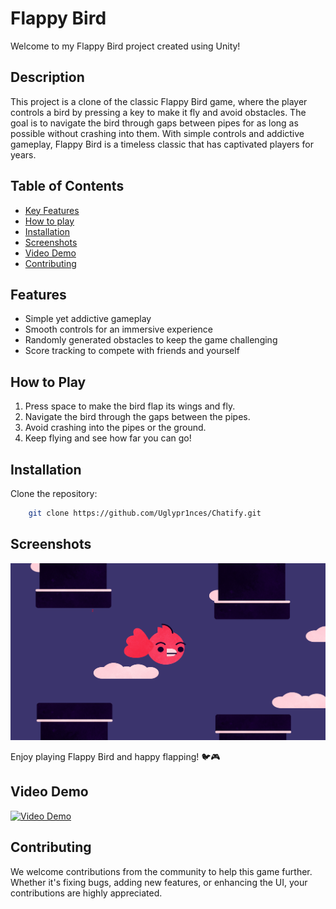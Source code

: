 # Flappy Bird

Welcome to my Flappy Bird project created using Unity!

## Description

This project is a clone of the classic Flappy Bird game, where the player controls a bird by pressing a key to make it fly and avoid obstacles. The goal is to navigate the bird through gaps between pipes for as long as possible without crashing into them. With simple controls and addictive gameplay, Flappy Bird is a timeless classic that has captivated players for years.

## Table of Contents

- [Key Features](#features)
- [How to play](#how-to-play)
- [Installation](#installation)
- [Screenshots](#screenshots)
- [Video Demo](#video-demo)
- [Contributing](#contributing)

## Features

- Simple yet addictive gameplay
- Smooth controls for an immersive experience
- Randomly generated obstacles to keep the game challenging
- Score tracking to compete with friends and yourself

## How to Play

1. Press space to make the bird flap its wings and fly.
2. Navigate the bird through the gaps between the pipes.
3. Avoid crashing into the pipes or the ground.
4. Keep flying and see how far you can go!

## Installation

Clone the repository:

```bash
    git clone https://github.com/Uglypr1nces/Chatify.git
```

## Screenshots

<img src="content/gameplay.png" alt="gameplay">

Enjoy playing Flappy Bird and happy flapping! 🐦🎮

## Video Demo

[![Video Demo](https://img.youtube.com/vi/ZJFeejvR5xE/0.jpg)](https://www.youtube.com/watch?v=ZJFeejvR5xE)

## Contributing

We welcome contributions from the community to help this game further. Whether it's fixing bugs, adding new features, or enhancing the UI, your contributions are highly appreciated.
